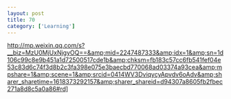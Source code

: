 ```yaml
---
layout: post
title: 70
category: ['Learning']
---
```


http://mp.weixin.qq.com/s?__biz=MzU0MjUxNjgyOQ==&amp;mid=2247487333&amp;idx=1&amp;sn=1d106c99c8e9b451a1d72500517cde1b&amp;chksm=fb183c57cc6fb541fef04e53c83d6c74f3d8b2c3fa398e075e3baecbd770068ad03374a93cea&amp;mpshare=1&amp;scene=1&amp;srcid=0414WV3DviqycyApvdv6oAdv&amp;sharer_sharetime=1618373292157&amp;sharer_shareid=d94307a8605fb2fbec271a8d8c5a0a86#rd]


